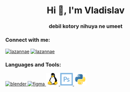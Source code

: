 <h1 align="center">Hi 👋, I'm Vladislav</h1>
<h3 align="center">debil kotory nihuya ne umeet</h3>

<h3 align="left">Connect with me:</h3>
<p align="left">
<a href="https://www.youtube.com/channel/UCTrVoSS3Gmb2-fVtXEt4iSw" target="blank"><img align="center" src="https://raw.githubusercontent.com/rahuldkjain/github-profile-readme-generator/master/src/images/icons/Social/youtube.svg" alt="lazannae" height="30" width="40" /></a>
<a href="https://vk.com/ricciecapricci" target="blank"><img align="center" src="https://user-images.githubusercontent.com/97462651/199838749-18fd632d-3339-4297-8503-b1aa8ab6e677.png" alt="lazannae" height="30" width="40" /></a>
</p>

<h3 align="left">Languages and Tools:</h3>
<p align="left"> <a href="https://www.blender.org/" target="_blank" rel="noreferrer"> <img src="https://download.blender.org/branding/community/blender_community_badge_white.svg" alt="blender" width="40" height="40"/> </a> <a href="https://www.figma.com/" target="_blank" rel="noreferrer"> <img src="https://www.vectorlogo.zone/logos/figma/figma-icon.svg" alt="figma" width="40" height="40"/> </a> <a href="https://www.linux.org/" target="_blank" rel="noreferrer"> <img src="https://raw.githubusercontent.com/devicons/devicon/master/icons/linux/linux-original.svg" alt="linux" width="40" height="40"/> </a> <a href="https://www.photoshop.com/en" target="_blank" rel="noreferrer"> <img src="https://raw.githubusercontent.com/devicons/devicon/master/icons/photoshop/photoshop-line.svg" alt="photoshop" width="40" height="40"/> </a> <a href="https://www.python.org" target="_blank" rel="noreferrer"> <img src="https://raw.githubusercontent.com/devicons/devicon/master/icons/python/python-original.svg" alt="python" width="40" height="40"/> </a> </p>
